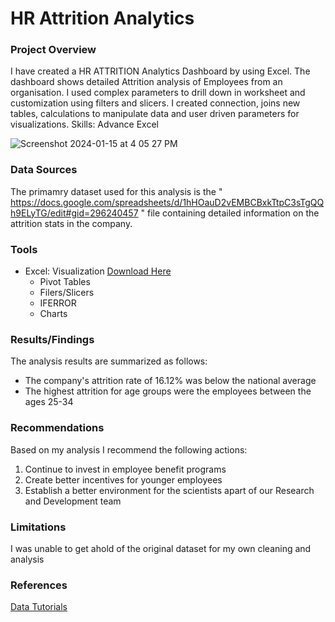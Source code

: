 # HR Attrition Analytics
### Project Overview
I have created a HR ATTRITION Analytics Dashboard by using Excel. The dashboard shows detailed Attrition analysis of Employees from an organisation. 
I used complex parameters to drill down in worksheet and customization using filters and slicers.
I created connection, joins new tables, calculations to manipulate data and user driven parameters for visualizations.
Skills: Advance Excel

![Screenshot 2024-01-15 at 4 05 27 PM](https://github.com/thedataguy88/HRanalytics/assets/156714485/b37e65e9-f5d4-4008-a90a-936a14872729)


### Data Sources
The primamry dataset used for this analysis is the " https://docs.google.com/spreadsheets/d/1hHOauD2vEMBCBxkTtpC3sTgQQh9ELyTG/edit#gid=296240457 " file containing detailed information on the attrition stats in the company.
### Tools
- Excel: Visualization [Download Here](https://www.microsoft.com/en-us/)
   - Pivot Tables
   - Filers/Slicers
   - IFERROR
   - Charts

### Results/Findings
The analysis results are summarized as follows:
- The company's attrition rate of 16.12% was below the national average
- The highest attrition for age groups were the employees between the ages 25-34

### Recommendations
Based on my analysis I recommend the following actions:
1. Continue to invest in employee benefit programs
2. Create better incentives for younger employees
3. Establish a better environment for the scientists apart of our Research and Development team

### Limitations
I was unable to get ahold of the original dataset for my own cleaning and analysis

### References
[Data Tutorials](https://www.youtube.com/@datatutorials1)
